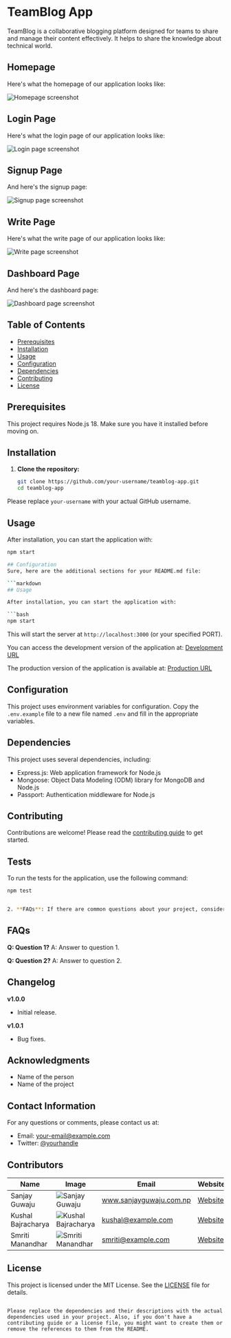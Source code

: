 # TeamBlog App

TeamBlog is a collaborative blogging platform designed for teams to share and manage their content effectively. It helps to share the knowledge about technical world.

## Homepage

Here's what the homepage of our application looks like:

![Homepage screenshot](https://www.example.com/homepage.png)

## Login Page

Here's what the login page of our application looks like:

![Login page screenshot](https://www.example.com/login.png)

## Signup Page

And here's the signup page:

![Signup page screenshot](https://www.example.com/signup.png)

## Write Page

Here's what the write page of our application looks like:

![Write page screenshot](https://www.example.com/write.png)

## Dashboard Page

And here's the dashboard page:

![Dashboard page screenshot](https://www.example.com/dashboard.png)

## Table of Contents

- [Prerequisites](#prerequisites)
- [Installation](#installation)
- [Usage](#usage)
- [Configuration](#configuration)
- [Dependencies](#dependencies)
- [Contributing](#contributing)
- [License](#license)

## Prerequisites

This project requires Node.js 18. Make sure you have it installed before moving on.

## Installation

1. **Clone the repository:**

    ```bash
    git clone https://github.com/your-username/teamblog-app.git
    cd teamblog-app
    ```

Please replace `your-username` with your actual GitHub username.

## Usage

After installation, you can start the application with:

```bash
npm start

## Configuration 
Sure, here are the additional sections for your README.md file:

```markdown
## Usage

After installation, you can start the application with:

```bash
npm start
```

This will start the server at `http://localhost:3000` (or your specified PORT).

You can access the development version of the application at: [Development URL](http://localhost:3000)

The production version of the application is available at: [Production URL](https://www.example.com)

## Configuration

This project uses environment variables for configuration. Copy the `.env.example` file to a new file named `.env` and fill in the appropriate variables.

## Dependencies

This project uses several dependencies, including:

- Express.js: Web application framework for Node.js
- Mongoose: Object Data Modeling (ODM) library for MongoDB and Node.js
- Passport: Authentication middleware for Node.js

## Contributing

Contributions are welcome! Please read the [contributing guide](CONTRIBUTING.md) to get started.

## Tests

To run the tests for the application, use the following command:

```bash
npm test


2. **FAQs**: If there are common questions about your project, consider including a FAQs section.

```

## FAQs

**Q: Question 1?**
A: Answer to question 1.

**Q: Question 2?**
A: Answer to question 2.

## Changelog

**v1.0.0**
- Initial release.

**v1.0.1**
- Bug fixes.

## Acknowledgments

- Name of the person
- Name of the project

## Contact Information

For any questions or comments, please contact us at:

- Email: your-email@example.com
- Twitter: [@yourhandle](https://twitter.com/yourhandle)


## Contributors

| Name | Image | Email | Website |
| --- | --- | --- | --- |
| Sanjay Guwaju | ![Sanjay Guwaju](https://www.example.com/sanjay.png) | www.sanjayguwaju.com.np| [Website](https://www.sanjayguwaju.com.np) |
| Kushal Bajracharya | ![Kushal Bajracharya](https://www.example.com/kushal.png) | kushal@example.com | [Website](https://kushal-website.com) |
| Smriti Manandhar | ![Smriti Manandhar](https://www.example.com/smriti.png) | smriti@example.com | [Website](https://smriti-website.com) |

## License

This project is licensed under the MIT License. See the [LICENSE](LICENSE.md) file for details.
```

Please replace the dependencies and their descriptions with the actual dependencies used in your project. Also, if you don't have a contributing guide or a license file, you might want to create them or remove the references to them from the README.